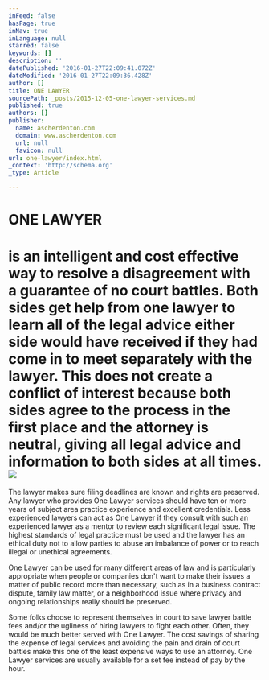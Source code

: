```yaml
---
inFeed: false
hasPage: true
inNav: true
inLanguage: null
starred: false
keywords: []
description: ''
datePublished: '2016-01-27T22:09:41.072Z'
dateModified: '2016-01-27T22:09:36.428Z'
author: []
title: ONE LAWYER
sourcePath: _posts/2015-12-05-one-lawyer-services.md
published: true
authors: []
publisher:
  name: ascherdenton.com
  domain: www.ascherdenton.com
  url: null
  favicon: null
url: one-lawyer/index.html
_context: 'http://schema.org'
_type: Article

---
```

# **ONE LAWYER**

# is an intelligent and cost effective way to resolve a disagreement with a guarantee of no court battles. Both sides get help from one lawyer to learn all of the legal advice either side would have received if they had come in to meet separately with the lawyer. This does not create a conflict of interest because both sides agree to the process in the first place and the attorney is neutral, giving all legal advice and information to both sides at all times. ![](https://the-grid-user-content.s3-us-west-2.amazonaws.com/2865c127-f5b5-4715-a916-b9345126ce9d.jpg)

The lawyer makes sure filing deadlines are known and rights are preserved. Any lawyer who provides One Lawyer services should have ten or more years of subject area practice experience and excellent credentials. Less experienced lawyers can act as One Lawyer if they consult with such an experienced lawyer as a mentor to review each significant legal issue. The highest standards of legal practice must be used and the lawyer has an ethical duty not to allow parties to abuse an imbalance of power or to reach illegal or unethical agreements.

One Lawyer can be used for many different areas of law and is particularly appropriate when people or companies don't want to make their issues a matter of public record more than necessary, such as in a business contract dispute, family law matter, or a neighborhood issue where privacy and ongoing relationships really should be preserved.

Some folks choose to represent themselves in court to save lawyer battle fees and/or the ugliness of hiring lawyers to fight each other. Often, they would be much better served with One Lawyer. The cost savings of sharing the expense of legal services and avoiding the pain and drain of court battles make this one of the least expensive ways to use an attorney. One Lawyer services are usually available for a set fee instead of pay by the hour.